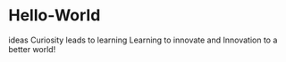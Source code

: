 # Hello-World
ideas
Curiosity leads to learning Learning to innovate and Innovation to a better world!
